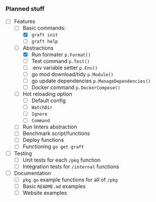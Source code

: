 ### Planned stuff

- [ ] Features
    - [ ] Basic commands:
        - [x] `graft init`
        - [ ] `graft help`
    - [ ] Abstractions
        - [x] Run formater `p.Format()`
        - [ ] Test command `p.Test()`
        - [ ] .env variable setter `p.Env()`
        - [ ] go mod download/tidy `p.Module()`
        - [ ] go update dependencies `p.ManageDependencies()`
        - [ ] Docker command `p.DockerCompose()`
    - [ ] Hot reloading option
        - [ ] Default config
        - [ ] `WatchDir`
        - [ ] `Ignore`
        - [ ] `Command`
    - [ ] Run linters abstraction
    - [ ] Benchmark script/functions
    - [ ] Deploy functions
    - [ ] Functioning `go get graft`
- [ ] Testing
    - [ ] Unit tests for each `/pkg` function
    - [ ] Integration tests for `/internal` functions
- [ ] Documentation
    - [ ] `pkg.go` example functions for all of `/pkg`
    - [ ] Basic `README.md` examples
    - [ ] Website examples